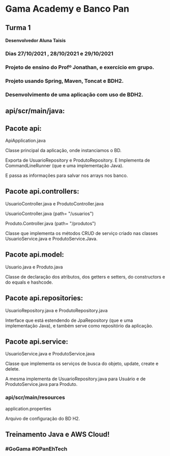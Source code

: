 # Gama Academy e Banco Pan

## Turma 1

#### Desenvolvedor Aluna Taisis



### Dias 27/10/2021 , 28/10/2021 e 29/10/2021

### Projeto de ensino do Profº Jonathan, e exercício em grupo.

### Projeto usando Spring, Maven, Toncat e BDH2.

### Desenvolvimento de uma aplicação com uso de BDH2. 



## api/scr/main/java:



## Pacote api:

ApiApplication.java

Classe principal da aplicação, onde instanciamos o  BD. 

Exporta de UsuarioRepository e ProdutoRepository. E Implementa de CommandLineRunner (que e uma implementação Java).

E passa as informações para salvar nos arrays nos banco. 



## Pacote api.controllers:

UsuarioController.java e ProdutoController.java

UsuarioController.java (path= "/usuarios")

Produto.Controller.java (path= "/produtos")

Classe que implementa os métodos CRUD de serviço criado nas classes UsuarioService.java e ProdutoService.Java.



## Pacote api.model:

Usuario.java e Produto.java

Classe de declaração dos atributos, dos getters e setters,  do constructors e do equals e hashcode.



## Pacote api.repositories:

UsuarioRepository.java e ProdutoRepository.java

Interface que está estendendo de JpaRepository (que e uma implementação Java), e também serve como repositório da aplicação. 



## Pacote api.service:

UsuarioService.java e ProdutoService.java

Classe que implementa os serviços de busca do objeto, update, create e delete.

A mesma implementa de UsuarioRepository.java para Usuário e de ProdutoService.java para Produto. 



### api/scr/main/resources

application.properties

Arquivo de configuração do BD H2.





## Treinamento Java e AWS Cloud!

### #GoGama #OPanEhTech